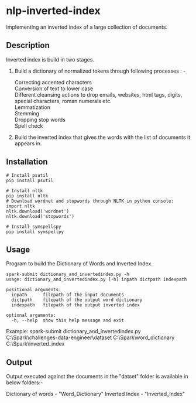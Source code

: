# nlp-inverted-index
Implementing an inverted index of a large collection of documents.

## Description
Inverted index is build in two stages. <br>

1. Build a dictionary of normalized tokens through following processes : - <br>

    Correcting accented characters <br>
    Conversion of text to lower case <br>
    Different cleansing actions to drop emails, websites, html tags, digits, special characters, roman numerals etc. <br>
    Lemmatization <br>
    Stemming <br>
    Dropping stop words <br>
    Spell check <br>
    
2. Build the inverted index that gives the words with the list of documents it appears in.

## Installation

```console
# Install psutil
pip install psutil

# Install nltk
pip install nltk
# Download wordnet and stopwords through NLTK in python console:
import nltk
nltk.download('wordnet')
nltk.download('stopwords')

# Install symspellspy
pip install symspellpy
```

## Usage
Program to build the Dictionary of Words and Inverted Index.

```Py Spark
spark-submit dictionary_and_invertedindex.py -h
usage: dictionary_and_invertedindex.py [-h] inpath dictpath indexpath

positional arguments:
  inpath      filepath of the input documents
  dictpath    filepath of the output word dictionary
  indexpath   filepath of the output inverted index

optional arguments:
  -h, --help  show this help message and exit
```
Example: spark-submit dictionary_and_invertedindex.py C:\Spark\challenges-data-engineer\dataset C:\Spark\word_dictionary C:\Spark\inverted_index

## Output
Output executed against the documents in the "datset" folder is available in below folders:-

Dictionary of words - "Word_Dictionary"
Inverted Index - "Inverted_Index"
